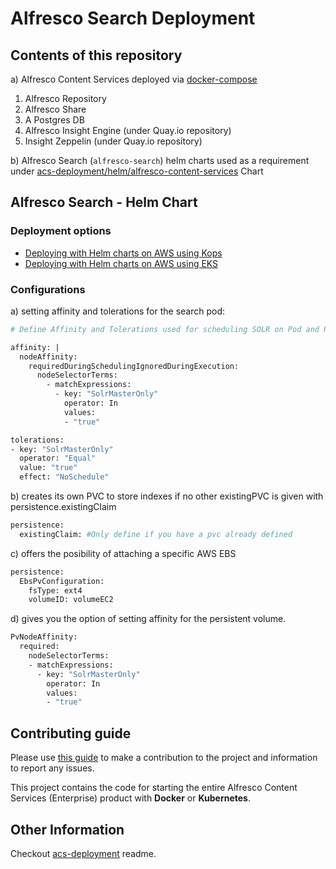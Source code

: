 # Alfresco Search Deployment

## Contents of this repository
a) Alfresco Content Services deployed via [docker-compose](docker-compose/docker-compose.yml)
1. Alfresco Repository
2. Alfresco Share
3. A Postgres DB  
4. Alfresco Insight Engine (under Quay.io repository)
5. Insight Zeppelin (under Quay.io repository)

b) Alfresco Search (`alfresco-search`) helm charts used as a requirement under [acs-deployment/helm/alfresco-content-services](https://github.com/Alfresco/acs-deployment/tree/master/helm/alfresco-content-services) Chart


## Alfresco Search - Helm Chart

### Deployment options
* [Deploying with Helm charts on AWS using Kops](https://github.com/Alfresco/acs-deployment/tree/master/docs/helm-deployment-aws_kops.md)
* [Deploying with Helm charts on AWS using EKS](https://github.com/Alfresco/acs-deployment/tree/master/docs/helm-deployment-aws_eks.md)

### Configurations
a) setting affinity and tolerations for the search pod:

```bash
# Define Affinity and Tolerations used for scheduling SOLR on Pod and PV level

affinity: |
  nodeAffinity:
    requiredDuringSchedulingIgnoredDuringExecution:
      nodeSelectorTerms:
        - matchExpressions:
          - key: "SolrMasterOnly"
            operator: In
            values:
            - "true"

tolerations:
- key: "SolrMasterOnly"
  operator: "Equal"
  value: "true"
  effect: "NoSchedule"
```

b) creates its own PVC to store indexes if no other existingPVC is given with persistence.existingClaim

```bash
persistence:
  existingClaim: #Only define if you have a pvc already defined
```

c) offers the posibility of attaching a specific AWS EBS

```bash
persistence:
  EbsPvConfiguration:
    fsType: ext4
    volumeID: volumeEC2
```

d) gives you the option of setting affinity for the persistent volume.

```bash
PvNodeAffinity:
  required:    
    nodeSelectorTerms:
    - matchExpressions:
      - key: "SolrMasterOnly"
        operator: In
        values:
        - "true"
```

## Contributing guide
Please use [this guide](CONTRIBUTING.md) to make a contribution to the project and information to report any issues.

This project contains the code for starting the entire Alfresco Content Services (Enterprise) product with **Docker** or **Kubernetes**.

## Other Information
Checkout [acs-deployment](https://github.com/Alfresco/acs-deployment/blob/master/README.md#other-information) readme.
